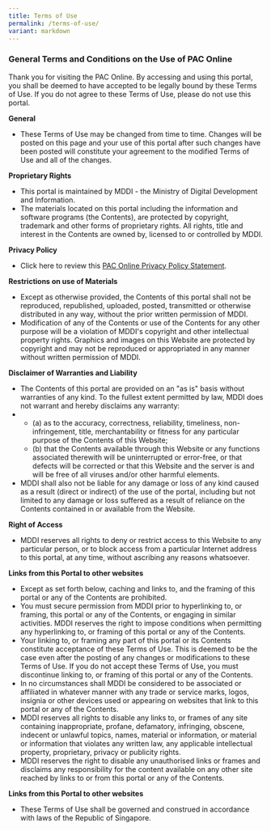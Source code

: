 ```yaml
---
title: Terms of Use
permalink: /terms-of-use/
variant: markdown
---
```

### **General Terms and Conditions on the Use of PAC Online**

Thank you for visiting the PAC Online. By accessing and using this portal, you shall be deemed to have accepted to be legally bound by these Terms of Use. If you do not agree to these Terms of Use, please do not use this portal.

**General**

*   These Terms of Use may be changed from time to time. Changes will be posted on this page and your use of this portal after such changes have been posted will constitute your agreement to the modified Terms of Use and all of the changes.

**Proprietary Rights**

*   This portal is maintained by MDDI - the Ministry of Digital Development and Information.
*   The materials located on this portal including the information and software programs (the Contents), are protected by copyright, trademark and other forms of proprietary rights. All rights, title and interest in the Contents are owned by, licensed to or controlled by MDDI.

**Privacy Policy**

*   Click here to review this [PAC Online Privacy Policy Statement](/privacy).

**Restrictions on use of Materials**

*   Except as otherwise provided, the Contents of this portal shall not be reproduced, republished, uploaded, posted, transmitted or otherwise distributed in any way, without the prior written permission of MDDI.
*   Modification of any of the Contents or use of the Contents for any other purpose will be a violation of MDDI's copyright and other intellectual property rights. Graphics and images on this Website are protected by copyright and may not be reproduced or appropriated in any manner without written permission of MDDI.

**Disclaimer of Warranties and Liability**

*   The Contents of this portal are provided on an "as is" basis without warranties of any kind. To the fullest extent permitted by law, MDDI does not warrant and hereby disclaims any warranty:
*   *   (a) as to the accuracy, correctness, reliability, timeliness, non-infringement, title, merchantability or fitness for any particular purpose of the Contents of this Website;
    *   (b) that the Contents available through this Website or any functions associated therewith will be uninterrupted or error-free, or that defects will be corrected or that this Website and the server is and will be free of all viruses and/or other harmful elements.
*   MDDI shall also not be liable for any damage or loss of any kind caused as a result (direct or indirect) of the use of the portal, including but not limited to any damage or loss suffered as a result of reliance on the Contents contained in or available from the Website.

**Right of Access**

*   MDDI reserves all rights to deny or restrict access to this Website to any particular person, or to block access from a particular Internet address to this portal, at any time, without ascribing any reasons whatsoever.

**Links from this Portal to other websites**

*   Except as set forth below, caching and links to, and the framing of this portal or any of the Contents are prohibited.
*   You must secure permission from MDDI prior to hyperlinking to, or framing, this portal or any of the Contents, or engaging in similar activities. MDDI reserves the right to impose conditions when permitting any hyperlinking to, or framing of this portal or any of the Contents.
*   Your linking to, or framing any part of this portal or its Contents constitute acceptance of these Terms of Use. This is deemed to be the case even after the posting of any changes or modifications to these Terms of Use. If you do not accept these Terms of Use, you must discontinue linking to, or framing of this portal or any of the Contents.
*   In no circumstances shall MDDI be considered to be associated or affiliated in whatever manner with any trade or service marks, logos, insignia or other devices used or appearing on websites that link to this portal or any of the Contents.
*   MDDI reserves all rights to disable any links to, or frames of any site containing inappropriate, profane, defamatory, infringing, obscene, indecent or unlawful topics, names, material or information, or material or information that violates any written law, any applicable intellectual property, proprietary, privacy or publicity rights.
*   MDDI reserves the right to disable any unauthorised links or frames and disclaims any responsibility for the content available on any other site reached by links to or from this portal or any of the Contents.

**Links from this Portal to other websites**

*   These Terms of Use shall be governed and construed in accordance with laws of the Republic of Singapore.